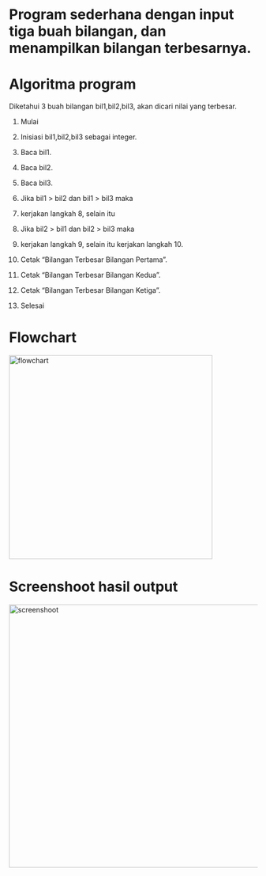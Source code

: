 # Program sederhana dengan input tiga buah bilangan, dan menampilkan bilangan terbesarnya.

# Algoritma program

Diketahui 3 buah bilangan bil1,bil2,bil3, akan dicari nilai yang terbesar.

 1. Mulai

 2. Inisiasi bil1,bil2,bil3 sebagai integer.

 3. Baca bil1.

 4. Baca bil2.

 5. Baca bil3.

 6. Jika bil1 > bil2 dan bil1 > bil3 maka

 7. kerjakan langkah 8, selain itu

 8. Jika bil2 > bil1 dan bil2 > bil3 maka

 9. kerjakan langkah 9, selain itu kerjakan langkah 10.
10. Cetak “Bilangan Terbesar Bilangan Pertama”.
11. Cetak “Bilangan Terbesar Bilangan Kedua”.
12. Cetak “Bilangan Terbesar Bilangan Ketiga”.
13. Selesai

# Flowchart

<img width="412" alt="flowchart" src="https://user-images.githubusercontent.com/92905452/142389737-98846714-c384-4473-85cc-efac1045646e.png">

# Screenshoot hasil output

<img width="532" alt="screenshoot" src="https://user-images.githubusercontent.com/92905452/142390524-19f64a62-ca79-4efd-b694-7373356808d9.png">
